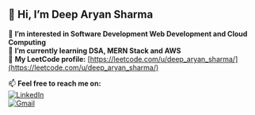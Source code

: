 ## 👋 Hi, I’m Deep Aryan Sharma

👀 **I’m interested in Software Development Web Development and Cloud Computing**  
🌱 **I’m currently learning DSA, MERN Stack and AWS**  
🔭 **My LeetCode profile:** [https://leetcode.com/u/deep_aryan_sharma/](https://leetcode.com/u/deep_aryan_sharma/)

📫 **Feel free to reach me on:**  
[![LinkedIn](https://www.linkedin.com/in/deep-aryan-sharma-2a781a225/)](https://www.linkedin.com/in/deep-aryan-sharma-2a781a225/)  
[![Gmail](https://img.shields.io/badge/Gmail-aryan153sharma@gmail.com-red?style=flat&logo=gmail)](mailto:aryan153sharma@gmail.com)




<!--
**Anushkatech5/Anushkatech5** is a ✨ _special_ ✨ repository because its `README.md` (this file) appears on your GitHub profile.

Here are some ideas to get you started:

- 🔭 I’m currently working on ...
- 🌱 I’m currently learning ...
- 👯 I’m looking to collaborate on ...
- 🤔 I’m looking for help with ...
- 💬 Ask me about ...
- 📫 How to reach me: ...
- 😄 Pronouns: ...
- ⚡ Fun fact: ...
-->
